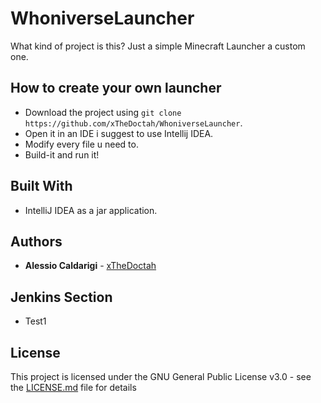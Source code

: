 # WhoniverseLauncher
What kind of project is this? Just a simple Minecraft Launcher a custom one.
 
## How to create your own launcher

* Download the project using ```git clone https://github.com/xTheDoctah/WhoniverseLauncher```.
* Open it in an IDE i suggest to use Intellij IDEA.
* Modify every file u need to.
* Build-it and run it!

## Built With

* IntelliJ IDEA as a jar application.

## Authors

* **Alessio Caldarigi**  - [xTheDoctah](https://github.com/xTheDoctah)

## Jenkins Section

* Test1

## License

This project is licensed under the GNU General Public License v3.0 - see the [LICENSE.md](LICENSE.md) file for details


